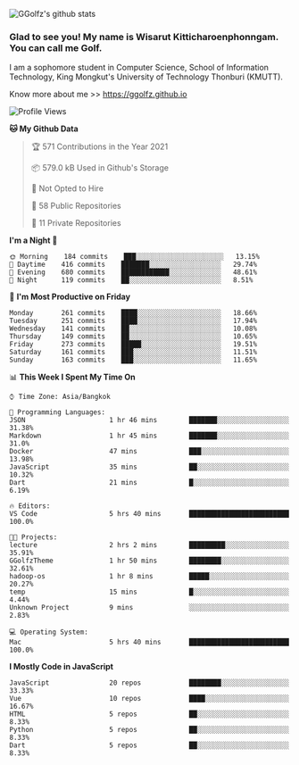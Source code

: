 ![GGolfz's github stats](https://github-readme-stats.vercel.app/api?username=ggolfz&count_private=true&show_icons=true&theme=radical)

### Glad to see you! My name is Wisarut Kitticharoenphonngam. You can call me Golf.

I am a sophomore student in Computer Science, School of Information Technology, King Mongkut's University of Technology Thonburi (KMUTT).

Know more about me >> https://ggolfz.github.io

<!--START_SECTION:waka-->
![Profile Views](http://img.shields.io/badge/Profile%20Views-9-blue)

**🐱 My Github Data** 

> 🏆 571 Contributions in the Year 2021
 > 
> 📦 579.0 kB Used in Github's Storage 
 > 
> 🚫 Not Opted to Hire
 > 
> 📜 58 Public Repositories 
 > 
> 🔑 11 Private Repositories  
 > 
**I'm a Night 🦉** 

```text
🌞 Morning    184 commits    ███░░░░░░░░░░░░░░░░░░░░░░   13.15% 
🌆 Daytime    416 commits    ███████░░░░░░░░░░░░░░░░░░   29.74% 
🌃 Evening    680 commits    ████████████░░░░░░░░░░░░░   48.61% 
🌙 Night      119 commits    ██░░░░░░░░░░░░░░░░░░░░░░░   8.51%

```
📅 **I'm Most Productive on Friday** 

```text
Monday       261 commits    ████░░░░░░░░░░░░░░░░░░░░░   18.66% 
Tuesday      251 commits    ████░░░░░░░░░░░░░░░░░░░░░   17.94% 
Wednesday    141 commits    ██░░░░░░░░░░░░░░░░░░░░░░░   10.08% 
Thursday     149 commits    ██░░░░░░░░░░░░░░░░░░░░░░░   10.65% 
Friday       273 commits    █████░░░░░░░░░░░░░░░░░░░░   19.51% 
Saturday     161 commits    ███░░░░░░░░░░░░░░░░░░░░░░   11.51% 
Sunday       163 commits    ███░░░░░░░░░░░░░░░░░░░░░░   11.65%

```


📊 **This Week I Spent My Time On** 

```text
⌚︎ Time Zone: Asia/Bangkok

💬 Programming Languages: 
JSON                     1 hr 46 mins        ███████░░░░░░░░░░░░░░░░░░   31.38% 
Markdown                 1 hr 45 mins        ███████░░░░░░░░░░░░░░░░░░   31.0% 
Docker                   47 mins             ███░░░░░░░░░░░░░░░░░░░░░░   13.98% 
JavaScript               35 mins             ██░░░░░░░░░░░░░░░░░░░░░░░   10.32% 
Dart                     21 mins             █░░░░░░░░░░░░░░░░░░░░░░░░   6.19%

🔥 Editors: 
VS Code                  5 hrs 40 mins       █████████████████████████   100.0%

🐱‍💻 Projects: 
lecture                  2 hrs 2 mins        █████████░░░░░░░░░░░░░░░░   35.91% 
GGolfzTheme              1 hr 50 mins        ████████░░░░░░░░░░░░░░░░░   32.61% 
hadoop-os                1 hr 8 mins         █████░░░░░░░░░░░░░░░░░░░░   20.27% 
temp                     15 mins             █░░░░░░░░░░░░░░░░░░░░░░░░   4.44% 
Unknown Project          9 mins              ░░░░░░░░░░░░░░░░░░░░░░░░░   2.83%

💻 Operating System: 
Mac                      5 hrs 40 mins       █████████████████████████   100.0%

```

**I Mostly Code in JavaScript** 

```text
JavaScript               20 repos            ████████░░░░░░░░░░░░░░░░░   33.33% 
Vue                      10 repos            ████░░░░░░░░░░░░░░░░░░░░░   16.67% 
HTML                     5 repos             ██░░░░░░░░░░░░░░░░░░░░░░░   8.33% 
Python                   5 repos             ██░░░░░░░░░░░░░░░░░░░░░░░   8.33% 
Dart                     5 repos             ██░░░░░░░░░░░░░░░░░░░░░░░   8.33%

```



<!--END_SECTION:waka-->
